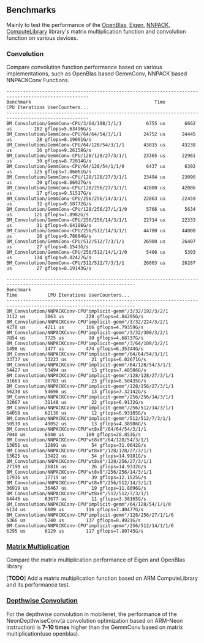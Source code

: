 ## Benchmarks

Mainly to test the performance of the [OpenBlas](https://github.com/xianyi/OpenBLAS), [Eigen](http://eigen.tuxfamily.org/index.php?title=Main_Page), [NNPACK](https://github.com/Maratyszcza/NNPACK), [ComputeLibrary](https://github.com/ARM-software/ComputeLibrary) library's matrix multiplication function and convolution function on various devices.

### Convolution
Compare convolution function performance based on various implementations, such as OpenBlas based GemmConv, NNPACK based NNPACKConv Functions.
```
----------------------------------------------------------------------------------------------------
Benchmark                                             Time           CPU Iterations UserCounters...
----------------------------------------------------------------------------------------------------
BM_Convolution/GemmConv-CPU/3/64/108/3/1/1         6755 us       6662 us        102 gflops=5.63496G/s
BM_Convolution/GemmConv-CPU/64/64/54/3/1/1        24752 us      24445 us         28 gflops=8.19091G/s
BM_Convolution/GemmConv-CPU/64/128/54/3/1/1       43815 us      43238 us         16 gflops=9.26158G/s
BM_Convolution/GemmConv-CPU/128/128/27/3/1/1      23365 us      22961 us         30 gflops=8.72014G/s
BM_Convolution/GemmConv-CPU/64/128/54/1/1/0        6437 us       6302 us        125 gflops=7.06061G/s
BM_Convolution/GemmConv-CPU/128/128/27/3/1/1      23494 us      23096 us         30 gflops=8.66927G/s
BM_Convolution/GemmConv-CPU/128/256/27/3/1/1      42800 us      42086 us         17 gflops=9.51517G/s
BM_Convolution/GemmConv-CPU/256/256/14/3/1/1      22863 us      22459 us         32 gflops=9.58772G/s
BM_Convolution/GemmConv-CPU/128/256/27/1/1/0       5766 us       5634 us        121 gflops=7.8982G/s
BM_Convolution/GemmConv-CPU/256/256/14/3/1/1      22714 us      22333 us         31 gflops=9.64186G/s
BM_Convolution/GemmConv-CPU/256/512/14/3/1/1      44780 us      44008 us         16 gflops=9.78604G/s
BM_Convolution/GemmConv-CPU/512/512/7/3/1/1       26900 us      26407 us         27 gflops=8.1543G/s
BM_Convolution/GemmConv-CPU/256/512/14/1/1/0       5406 us       5303 us        134 gflops=9.02427G/s
BM_Convolution/GemmConv-CPU/512/512/7/3/1/1       26803 us      26287 us         27 gflops=8.19143G/s
```
```
---------------------------------------------------------------------------------------------------------------------
Benchmark                                                              Time           CPU Iterations UserCounters...
---------------------------------------------------------------------------------------------------------------------
BM_Convolution/NNPACKConv-CPU"implicit-gemm"/3/32/192/3/2/1         3112 us       3063 us        228 gflops=4.84295G/s
BM_Convolution/NNPACKConv-CPU"implicit-gemm"/3/32/224/3/2/1         4278 us       4211 us        166 gflops=4.79359G/s
BM_Convolution/NNPACKConv-CPU"implicit-gemm"/3/32/300/3/2/1         7854 us       7725 us         90 gflops=4.68737G/s
BM_Convolution/NNPACKConv-CPU"implicit-gemm"/3/64/108/3/2/1         1498 us       1477 us        474 gflops=6.35344G/s
BM_Convolution/NNPACKConv-CPU"implicit-gemm"/64/64/54/3/1/1        33737 us      33223 us         21 gflops=6.02671G/s
BM_Convolution/NNPACKConv-CPU"implicit-gemm"/64/128/54/3/1/1       54427 us      53494 us         13 gflops=7.48586G/s
BM_Convolution/NNPACKConv-CPU"implicit-gemm"/128/128/27/3/1/1      31663 us      30783 us         23 gflops=6.50435G/s
BM_Convolution/NNPACKConv-CPU"implicit-gemm"/128/256/27/3/1/1      56230 us      54696 us         13 gflops=7.32142G/s
BM_Convolution/NNPACKConv-CPU"implicit-gemm"/256/256/14/3/1/1      32067 us      31148 us         22 gflops=6.9132G/s
BM_Convolution/NNPACKConv-CPU"implicit-gemm"/256/512/14/3/1/1      64058 us      62136 us         12 gflops=6.93105G/s
BM_Convolution/NNPACKConv-CPU"implicit-gemm"/512/512/7/3/1/1       50530 us      49052 us         13 gflops=4.38986G/s
BM_Convolution/NNPACKConv-CPU"wt8x8"/64/64/54/3/1/1                 7040 us       6940 us        100 gflops=28.853G/s
BM_Convolution/NNPACKConv-CPU"wt8x8"/64/128/54/3/1/1               13051 us      12891 us         54 gflops=31.0642G/s
BM_Convolution/NNPACKConv-CPU"wt8x8"/128/128/27/3/1/1              13625 us      13422 us         54 gflops=14.9181G/s
BM_Convolution/NNPACKConv-CPU"wt8x8"/128/256/27/3/1/1              27190 us      26816 us         26 gflops=14.9332G/s
BM_Convolution/NNPACKConv-CPU"wt8x8"/256/256/14/3/1/1              17936 us      17719 us         39 gflops=12.1525G/s
BM_Convolution/NNPACKConv-CPU"wt8x8"/256/512/14/3/1/1              36919 us      36467 us         19 gflops=11.8096G/s
BM_Convolution/NNPACKConv-CPU"wt8x8"/512/512/7/3/1/1               64446 us      63677 us         11 gflops=3.38165G/s
BM_Convolution/NNPACKConv-CPU"implicit-gemm"/64/128/54/1/1/0        6134 us       6009 us        116 gflops=7.40477G/s
BM_Convolution/NNPACKConv-CPU"implicit-gemm"/128/256/27/1/1/0       5366 us       5240 us        137 gflops=8.4921G/s
BM_Convolution/NNPACKConv-CPU"implicit-gemm"/256/512/14/1/1/0       6295 us       6129 us        117 gflops=7.80745G/s
```

### [Matrix Multiplication](https://github.com/hedaoyuan/Function/blob/master/src/matmul/README.md)
Compare the matrix multiplication performance of Eigen and OpenBlas library.

[**TODO**] Add a matrix multiplication function based on ARM ComputeLibrary and its performance test.

### [Depthwise Convolution](https://github.com/hedaoyuan/Function/blob/master/src/conv/README.md)
For the depthwise convolution in mobilenet, the performance of the NeonDepthwiseConv(a convolution optimization based on ARM-Neon instruction) is **7-10 times** higher than the GemmConv based on matrix multiplication(use openblas).

